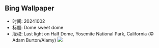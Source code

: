 ## Bing Wallpaper
- 时间: 20241002
- 标题: Dome sweet dome
- 版权: Last light on Half Dome, Yosemite National Park, California (© Adam Burton/Alamy)
![](https://cn.bing.com/th?id=OHR.HalfDomeYosemite_EN-US4890007214_UHD.jpg&rf=LaDigue_UHD.jpg&pid=hp&w=3840&h=2160&rs=1&c=4)
